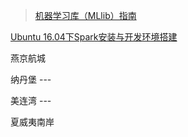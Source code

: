 > [机器学习库（MLlib）指南](http://cwiki.apachecn.org/pages/viewpage.action?pageId=2886337)

[Ubuntu 16.04下Spark安装与开发环境搭建](https://blog.csdn.net/lengconglin/article/details/77847623)



燕京航城

纳丹堡 ---

美连湾 ---

夏威夷南岸


